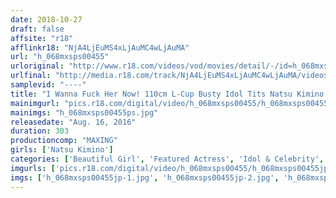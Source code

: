 ```yaml
---
date: 2018-10-27
draft: false
affsite: "r18"
afflinkr18: "NjA4LjEuMS4xLjAuMC4wLjAuMA"
url: "h_068mxsps00455"
urloriginal: "http://www.r18.com/videos/vod/movies/detail/-/id=h_068mxsps00455"
urlfinal: "http://media.r18.com/track/NjA4LjEuMS4xLjAuMC4wLjAuMA/videos/vod/movies/detail/-/id=h_068mxsps00455"
samplevid: "----"
title: "I Wanna Fuck Her Now! 110cm L-Cup Busty Idol Tits Natsu Kimino 5 Hours vol. 02"
mainimgurl: "pics.r18.com/digital/video/h_068mxsps00455/h_068mxsps00455ps.jpg"
mainimgs: "h_068mxsps00455ps.jpg"
releasedate: "Aug. 16, 2016"
duration: 303
productioncomp: "MAXING"
girls: ['Natsu Kimino']
categories: ['Beautiful Girl', 'Featured Actress', 'Idol & Celebrity', 'Over 4 Hours', 'Huge Tits', 'Actress Best Compilation']
imgurls: ['pics.r18.com/digital/video/h_068mxsps00455/h_068mxsps00455jp-1.jpg', 'pics.r18.com/digital/video/h_068mxsps00455/h_068mxsps00455jp-2.jpg', 'pics.r18.com/digital/video/h_068mxsps00455/h_068mxsps00455jp-3.jpg', 'pics.r18.com/digital/video/h_068mxsps00455/h_068mxsps00455jp-4.jpg', 'pics.r18.com/digital/video/h_068mxsps00455/h_068mxsps00455jp-5.jpg', 'pics.r18.com/digital/video/h_068mxsps00455/h_068mxsps00455jp-6.jpg', 'pics.r18.com/digital/video/h_068mxsps00455/h_068mxsps00455jp-7.jpg', 'pics.r18.com/digital/video/h_068mxsps00455/h_068mxsps00455jp-8.jpg', 'pics.r18.com/digital/video/h_068mxsps00455/h_068mxsps00455jp-9.jpg', 'pics.r18.com/digital/video/h_068mxsps00455/h_068mxsps00455jp-10.jpg', 'pics.r18.com/digital/video/h_068mxsps00455/h_068mxsps00455jp-11.jpg', 'pics.r18.com/digital/video/h_068mxsps00455/h_068mxsps00455jp-12.jpg', 'pics.r18.com/digital/video/h_068mxsps00455/h_068mxsps00455jp-13.jpg', 'pics.r18.com/digital/video/h_068mxsps00455/h_068mxsps00455jp-14.jpg', 'pics.r18.com/digital/video/h_068mxsps00455/h_068mxsps00455jp-15.jpg', 'pics.r18.com/digital/video/h_068mxsps00455/h_068mxsps00455jp-16.jpg', 'pics.r18.com/digital/video/h_068mxsps00455/h_068mxsps00455jp-17.jpg', 'pics.r18.com/digital/video/h_068mxsps00455/h_068mxsps00455jp-18.jpg', 'pics.r18.com/digital/video/h_068mxsps00455/h_068mxsps00455jp-19.jpg', 'pics.r18.com/digital/video/h_068mxsps00455/h_068mxsps00455jp-20.jpg']
imgs: ['h_068mxsps00455jp-1.jpg', 'h_068mxsps00455jp-2.jpg', 'h_068mxsps00455jp-3.jpg', 'h_068mxsps00455jp-4.jpg', 'h_068mxsps00455jp-5.jpg', 'h_068mxsps00455jp-6.jpg', 'h_068mxsps00455jp-7.jpg', 'h_068mxsps00455jp-8.jpg', 'h_068mxsps00455jp-9.jpg', 'h_068mxsps00455jp-10.jpg', 'h_068mxsps00455jp-11.jpg', 'h_068mxsps00455jp-12.jpg', 'h_068mxsps00455jp-13.jpg', 'h_068mxsps00455jp-14.jpg', 'h_068mxsps00455jp-15.jpg', 'h_068mxsps00455jp-16.jpg', 'h_068mxsps00455jp-17.jpg', 'h_068mxsps00455jp-18.jpg', 'h_068mxsps00455jp-19.jpg', 'h_068mxsps00455jp-20.jpg']
---
```

